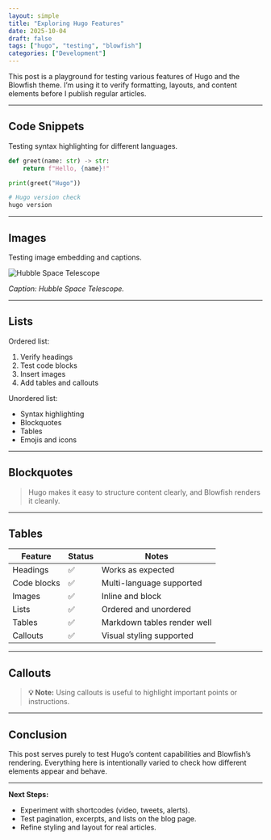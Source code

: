 ```yaml
---
layout: simple
title: "Exploring Hugo Features"
date: 2025-10-04
draft: false
tags: ["hugo", "testing", "blowfish"]
categories: ["Development"]
---
```


This post is a playground for testing various features of Hugo and the Blowfish theme.
I’m using it to verify formatting, layouts, and content elements before I publish regular articles.

---

## Code Snippets

Testing syntax highlighting for different languages.

```python
def greet(name: str) -> str:
    return f"Hello, {name}!"

print(greet("Hugo"))
```

```bash
# Hugo version check
hugo version
```

---

## Images

Testing image embedding and captions.

![Hubble Space Telescope](https://upload.wikimedia.org/wikipedia/commons/thumb/3/3f/Hubble_space_telescope_01.jpg/640px-Hubble_space_telescope_01.jpg)

*Caption: Hubble Space Telescope.*

---

## Lists

Ordered list:

1. Verify headings
2. Test code blocks
3. Insert images
4. Add tables and callouts

Unordered list:

- Syntax highlighting
- Blockquotes
- Tables
- Emojis and icons

---

## Blockquotes

> Hugo makes it easy to structure content clearly, and Blowfish renders it cleanly.

---

## Tables

| Feature        | Status   | Notes                        |
|----------------|---------|-------------------------------|
| Headings       | ✅       | Works as expected             |
| Code blocks    | ✅       | Multi-language supported      |
| Images         | ✅       | Inline and block              |
| Lists          | ✅       | Ordered and unordered         |
| Tables         | ✅       | Markdown tables render well   |
| Callouts       | ✅       | Visual styling supported      |

---

## Callouts

> **💡 Note:** Using callouts is useful to highlight important points or instructions.

---

## Conclusion

This post serves purely to test Hugo’s content capabilities and Blowfish’s rendering.
Everything here is intentionally varied to check how different elements appear and behave.

---

**Next Steps:**

- Experiment with shortcodes (video, tweets, alerts).
- Test pagination, excerpts, and lists on the blog page.
- Refine styling and layout for real articles.
